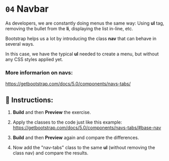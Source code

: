 # `04` Navbar

As developers, we are constantly doing menus the same way: Using **ul** tag, removing the bullet from the **li**, displaying the list in-line, etc.

Bootstrap helps us a lot by introducing the class **nav** that can behave in several ways.

In this case, we have the typical **ul** needed to create a menu, but without any CSS styles applied yet.

### More informarion on navs:

https://getbootstrap.com/docs/5.0/components/navs-tabs/


## 📝 Instructions:

1. **Build** and then **Preview** the exercise.

2. Apply the classes to the code just like this example: https://getbootstrap.com/docs/5.0/components/navs-tabs/#base-nav

3. **Build** and then **Preview** again and compare the differences.

4. Now add the "nav-tabs" class to the same **ul** (without removing the class nav) and compare the results.